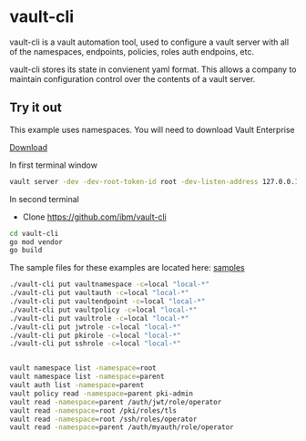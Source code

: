 # vault-cli

vault-cli is a vault automation tool, used to configure a vault server
with all of the namespaces, endpoints, policies, roles auth endpoins, etc.

vault-cli stores its state in convienent yaml format.  This allows a company to
maintain configuration control over the contents of a vault server.

## Try it out

This example uses namespaces. You will need to download Vault Enterprise

[Download](https://releases.hashicorp.com/vault/1.6.3+ent/)

In first terminal window

```bash
vault server -dev -dev-root-token-id root -dev-listen-address 127.0.0.1:8200
```

In second terminal

- Clone https://github.com/ibm/vault-cli

```bash
cd vault-cli
go mod vendor
go build
```
The sample files for these examples are located here: [samples](hack/sample)

```bash
./vault-cli put vaultnamespace -c=local "local-*"
./vault-cli put vaultauth -c=local "local-*"
./vault-cli put vaultendpoint -c=local "local-*"
./vault-cli put vaultpolicy -c=local "local-*"
./vault-cli put vaultrole -c=local "local-*"
./vault-cli put jwtrole -c=local "local-*"
./vault-cli put pkirole -c=local "local-*"
./vault-cli put sshrole -c=local "local-*"


vault namespace list -namespace=root
vault namespace list -namespace=parent
vault auth list -namespace=parent
vault policy read -namespace=parent pki-admin
vault read -namespace=parent /auth/jwt/role/operator
vault read -namespace=root /pki/roles/tls
vault read -namespace=root /ssh/roles/operator
vault read -namespace=parent /auth/myauth/role/operator
```
